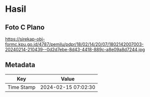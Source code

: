# Hasil

## Foto C Plano

https://sirekap-obj-formc.kpu.go.id/4787/pemilu/pdpr/18/02/14/20/07/1802142007003-20240214-210439--0d2d7ebe-8d43-4418-889c-a8e09a8d7244.jpg


## Metadata

| Key        | Value               |
| ---------- | ------------------- |
| Time Stamp | 2024-02-15 07:02:30 |



